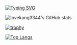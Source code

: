 

[![Typing SVG](https://readme-typing-svg.herokuapp.com?font=Fira+Code&size=30&pause=1000&color=FF6A18DA&center=true&vCenter=true&width=1080&height=100&lines=%E6%AC%A2%E8%BF%8E%E6%9D%A5%E5%88%B0lovekang%E7%9A%84%E5%90%8E%E8%8A%B1%E5%9B%AD;print(%22welcome+to+my+secret%22))](https://git.io/typing-svg)




![lovekang3344's GitHub stats](https://github-readme-stats.vercel.app/api?username=lovekang3344&show_icons=true&theme=default_repocard#pic_center)

[![trophy](https://github-profile-trophy.vercel.app/?username=lovekang3344#pic_center)](https://github.com/ryo-ma/github-profile-trophy#pic_center)

[![Top Langs](https://github-readme-stats.vercel.app/api/top-langs/?username=lovekang3344%#pic_center)](https://github.com/anuraghazra/github-readme-stats#pic_center)

